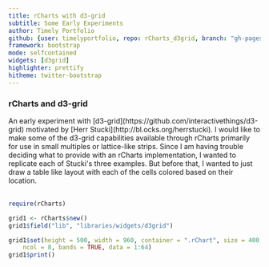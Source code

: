 ```yaml
---
title: rCharts with d3-grid
subtitle: Some Early Experiments
author: Timely Portfolio
github: {user: timelyportfolio, repo: rCharts_d3grid, branch: "gh-pages"}
framework: bootstrap
mode: selfcontained
widgets: [d3grid]
highlighter: prettify
hitheme: twitter-bootstrap
---
```


  <div class = "span2 sidebar">
  <h3>rCharts and d3-grid</h3>
  An early experiment with [d3-grid](https://github.com/interactivethings/d3-grid) motivated by [Herr Stucki](http://bl.ocks.org/herrstucki).  I would like to make some of the d3-grid capabilities available through rCharts primarily for use in small multiples or lattice-like strips.  Since I am having trouble deciding what to provide with an rCharts implementation, I wanted to replicate each of Stucki's three examples.  But before that, I wanted to just draw a table like layout with each of the cells colored based on their location.<br/><br/>
  </div>
  <div class = "span5 main">

```r
require(rCharts)

grid1 <- rCharts$new()
grid1$field("lib", "libraries/widgets/d3grid")

grid1$set(height = 500, width = 960, container = ".rChart", size = 400, nrow = 8, 
    ncol = 8, bands = TRUE, data = 1:64)
grid1$print()
```


<div id='chart320c2c9b1714' class='rChart d3grid'></div>
<script>
//get parameters from rCharts
var params = {
 "dom": "chart320c2c9b1714",
"width":    960,
"height":    500,
"container": ".rChart",
"size":    400,
"nrow":      8,
"ncol":      8,
"bands": true,
"data": [ 1, 2, 3, 4, 5, 6, 7, 8, 9, 10, 11, 12, 13, 14, 15, 16, 17, 18, 19, 20, 21, 22, 23, 24, 25, 26, 27, 28, 29, 30, 31, 32, 33, 34, 35, 36, 37, 38, 39, 40, 41, 42, 43, 44, 45, 46, 47, 48, 49, 50, 51, 52, 53, 54, 55, 56, 57, 58, 59, 60, 61, 62, 63, 64 ],
"id": "chart320c2c9b1714" 
}

var width = params.width,
    height = params.height;

var grid = d3.layout.grid()
  .rows( params.nrow )
  .cols( params.ncol )
  .size([ params.size, params.size]);

if (params.bands == true) {
    grid.bands();
} else {
    grid.points();
}
    
var svg = d3.select(params.container).append("svg")
  .attr({
    width: width,
    height: height
  });

var svgGrid = svg.append("g")
  .attr("transform", "translate(100,50)");

var cells = svgGrid.selectAll("g")
  .data(grid(d3.entries(params.data.map(function(d,i) { return [d]; }))))
    .enter()
      .append("g")
        .attr("class", "cell")
        .attr("id", function(d) { return +d.key;})
        .attr("transform", function(d, i) {
           return "translate(" + d.x + "," + d.y + ")"
         });

</script>

<script>
  var color = d3.scale.linear()
    .domain([0, 32, 63])
    .range(["red", "lightgray", "green"]);
  cells.selectAll("rect")
    .data(function(d) {return d.value})
      .enter().append("rect")
        .attr("width", grid.nodeSize()[0])
        .attr("height", grid.nodeSize()[1])
        .style("fill", function(d) {return color(d)});
</script>
  </div>
</div>

